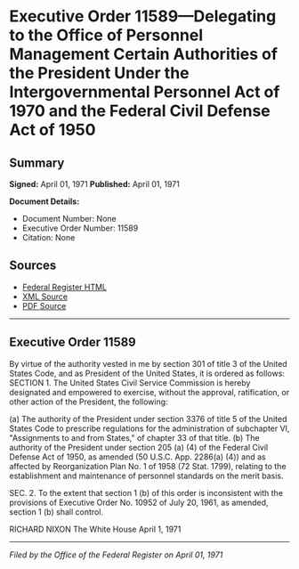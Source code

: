 # Executive Order 11589—Delegating to the Office of Personnel Management Certain Authorities of the President Under the Intergovernmental Personnel Act of 1970 and the Federal Civil Defense Act of 1950

## Summary

**Signed:** April 01, 1971
**Published:** April 01, 1971

**Document Details:**
- Document Number: None
- Executive Order Number: 11589
- Citation: None

## Sources
- [Federal Register HTML](https://www.presidency.ucsb.edu/documents/executive-order-11589-delegating-the-office-personnel-management-certain-authorities-the)
- [XML Source](None)
- [PDF Source](None)

---

## Executive Order 11589

By virtue of the authority vested in me by section 301 of title 3 of the United States Code, and as President of the United States, it is ordered as follows:
SECTION 1. The United States Civil Service Commission is hereby designated and empowered to exercise, without the approval, ratification, or other action of the President, the following:

(a) The authority of the President under section 3376 of title 5 of the United States Code to prescribe regulations for the administration of subchapter VI, "Assignments to and from States," of chapter 33 of that title.
(b) The authority of the President under section 205 (a) (4) of the Federal Civil Defense Act of 1950, as amended (50 U.S.C. App. 2286(a) (4)) and as affected by Reorganization Plan No. 1 of 1958 (72 Stat. 1799), relating to the establishment and maintenance of personnel standards on the merit basis.

SEC. 2. To the extent that section 1 (b) of this order is inconsistent with the provisions of Executive Order No. 10952 of July 20, 1961, as amended, section 1 (b) shall control.

RICHARD NIXON
The White House
April 1, 1971

---

*Filed by the Office of the Federal Register on April 01, 1971*
